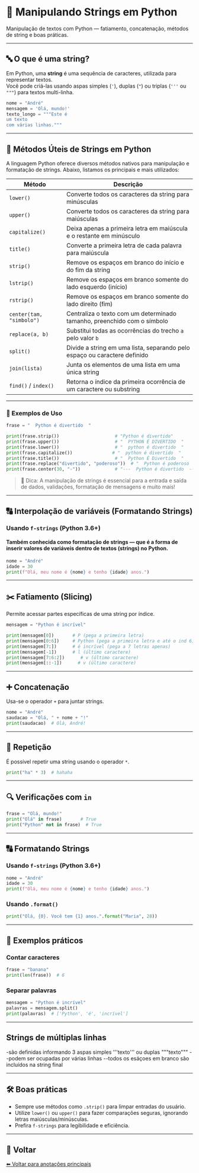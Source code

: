 # 🧵 Manipulando Strings em Python

Manipulação de textos com Python — fatiamento, concatenação, métodos de string e boas práticas.

---

## 🔤 O que é uma string?

Em Python, uma **string** é uma sequência de caracteres, utilizada para representar textos.  
Você pode criá-las usando aspas simples (`'`), duplas (`"`) ou triplas (`'''` ou `"""`) para textos multi-linha.

```python
nome = "André"
mensagem = 'Olá, mundo!'
texto_longo = """Este é
um texto
com várias linhas."""
```

---
## 🧰 Métodos Úteis de Strings em Python

A linguagem Python oferece diversos métodos nativos para manipulação e formatação de strings. Abaixo, listamos os principais e mais utilizados:

| Método                 | Descrição                                                                 |
|------------------------|--------------------------------------------------------------------------|
| `lower()`              | Converte todos os caracteres da string para minúsculas                   |
| `upper()`              | Converte todos os caracteres da string para maiúsculas                   |
| `capitalize()`         | Deixa apenas a primeira letra em maiúscula e o restante em minúsculo     |
| `title()`              | Converte a primeira letra de cada palavra para maiúscula                 |
| `strip()`              | Remove os espaços em branco do início e do fim da string                 |
| `lstrip()`             | Remove os espaços em branco somente do lado esquerdo (início)            |
| `rstrip()`             | Remove os espaços em branco somente do lado direito (fim)                |
| `center(tam, "simbolo")` | Centraliza o texto com um determinado tamanho, preenchido com o símbolo|
| `replace(a, b)`        | Substitui todas as ocorrências do trecho `a` pelo valor `b`              |
| `split()`              | Divide a string em uma lista, separando pelo espaço ou caractere definido|
| `join(lista)`          | Junta os elementos de uma lista em uma única string                      |
| `find()` / `index()`   | Retorna o índice da primeira ocorrência de um caractere ou substring     |

---

### 🔎 Exemplos de Uso

```python
frase = "  Python é divertido  "

print(frase.strip())                     # "Python é divertido"
print(frase.upper())                     # "  PYTHON É DIVERTIDO  "
print(frase.lower())                     # "  python é divertido  "
print(frase.capitalize())               # "  python é divertido  "
print(frase.title())                     # "  Python É Divertido  "
print(frase.replace("divertido", "poderoso"))  # "  Python é poderoso  "
print(frase.center(30, "-"))             # "---  Python é divertido  ----"
```

> 🔹 Dica: A manipulação de strings é essencial para a entrada e saída de dados, validações, formatação de mensagens e muito mais!

---
## 🔠 Interpolação de variáveis (Formatando Strings)

### Usando `f-strings` (Python 3.6+)

#### Também conhecida como formatação de strings — que é a forma de inserir valores de variáveis dentro de textos (strings) no Python.

```python
nome = "André"
idade = 30
print(f"Olá, meu nome é {nome} e tenho {idade} anos.")
```

---


## ✂️ Fatiamento (Slicing)

Permite acessar partes específicas de uma string por índice.

```python
mensagem = "Python é incrível"

print(mensagem[0])       # P (pega a primeira letra)
print(mensagem[0:6])     # Python (pega a primeira letra e até o ind 6)
print(mensagem[7:])      # é incrível (pega a 7 letras apenas)
print(mensagem[-1])      # l (último caractere)
print(mensagem[7:6:2])      # v (último caractere)
print(mensagem[::-1])      # v (último caractere)
```

---

## ➕ Concatenação

Usa-se o operador `+` para juntar strings.

```python
nome = "André"
saudacao = "Olá, " + nome + "!"
print(saudacao)  # Olá, André!
```

---

## 🔁 Repetição

É possível repetir uma string usando o operador `*`.

```python
print("ha" * 3)  # hahaha
```

---



## 🔍 Verificações com `in`

```python
frase = "Olá, mundo!"
print("Olá" in frase)       # True
print("Python" not in frase)  # True
```

---

## 🔠 Formatando Strings

### Usando `f-strings` (Python 3.6+)

```python
nome = "André"
idade = 30
print(f"Olá, meu nome é {nome} e tenho {idade} anos.")
```

### Usando `.format()`

```python
print("Olá, {0}. Você tem {1} anos.".format("Maria", 28))
```

---

## 🧪 Exemplos práticos

### Contar caracteres

```python
frase = "banana"
print(len(frase))  # 6
```

### Separar palavras

```python
mensagem = "Python é incrível"
palavras = mensagem.split()
print(palavras)  # ['Python', 'é', 'incrível']
```

---
## Strings de múltiplas linhas

-são definidas informando 3 aspas simples '''texto''' ou duplas """texto"""
--podem ser ocupadas por várias linhas
--todos os esáçoes em branco são incluídos na string final

---
## 🛠️ Boas práticas

- Sempre use métodos como `.strip()` para limpar entradas do usuário.
- Utilize `lower()` ou `upper()` para fazer comparações seguras, ignorando letras maiúsculas/minúsculas.
- Prefira `f-strings` para legibilidade e eficiência.

---

## 🔗 Voltar

[⬅ Voltar para anotações principais](../README.md)
